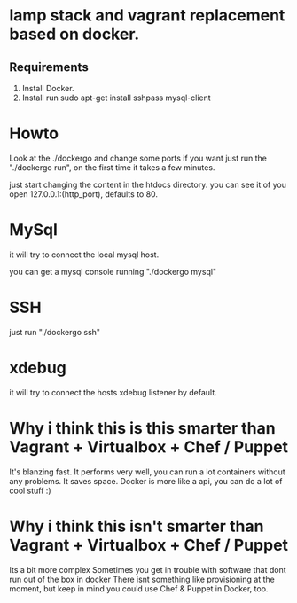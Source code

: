 # lamp stack and vagrant replacement based on docker.

## Requirements
1. Install Docker.
2. Install run sudo apt-get install sshpass mysql-client

# Howto
Look at the ./dockergo and change some ports if you want
just run the "./dockergo run", on the first time it takes a few minutes.

just start changing the content in the htdocs directory.
you can see it of you open 127.0.0.1:(http_port), defaults to 80. 

# MySql
it will try to connect the local mysql host.

you can get a mysql console running "./dockergo mysql"

# SSH
just run "./dockergo ssh"

# xdebug
it will try to connect the hosts xdebug listener by default.

# Why i think this is this smarter than Vagrant + Virtualbox + Chef / Puppet
It's blanzing fast.
It performs very well, you can run a lot containers without any problems.
It saves space.
Docker is more like a api, you can do a lot of cool stuff :)

# Why i think this isn't smarter than Vagrant + Virtualbox + Chef / Puppet
Its a bit more complex
Sometimes you get in trouble with software that dont run out of the box in docker
There isnt something like provisioning at the moment, but keep in mind you could use Chef & Puppet in Docker, too.
